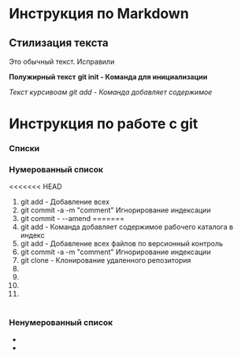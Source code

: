 # Инструкция по Markdown

## Стилизация текста
Это обычный текст. Исправили 

**Полужирный текст**
**git init - Команда для инициализации**

*Текст курсивоам*
*git add - Команда добавляет содержимое*
#
# Инструкция по работе с git
### Списки  
### Нумерованный список
<<<<<<< HEAD
1. git add - Добавление всех 
2. git commit -a -m "comment" Игнорирование индексации
3. git commit - --amend 
=======
1. git add - Команда добавляет содержимое рабочего каталога в индекс
2. git add - Добавление всех файлов по версионный контроль
3. git commit -a -m "comment" Игнорирование индексации
4. git clone - <remote> Клонирование удаленного репозитория
5.
6.
7.
8.
#
### Ненумерованный список 
* 
* 


